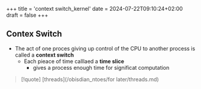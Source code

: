 +++
title = 'context switch_kernel'
date = 2024-07-22T09:10:24+02:00
draft = false
+++

## Contex Switch
-   The act of one proces giving up control of the CPU to another process is called a **context switch**
	-   Each pieace of time calllaed a **time slice**
		-   gives a process enough time for significat computation


>[!quote]  [threads](/obisdian_ntoes/for later/threads.md) 
